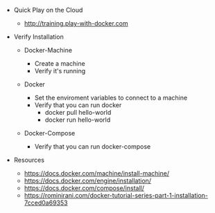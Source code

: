 - Quick Play on the Cloud
    - http://training.play-with-docker.com

- Verify Installation
    - Docker-Machine
        - Create a machine 
        - Verify it's running

    - Docker
        - Set the enviroment variables to connect to a machine
        - Verify that you can run docker
            - docker pull hello-world
            - docker run hello-world

    - Docker-Compose
        - Verify that you can run docker-compose

- Resources
    - https://docs.docker.com/machine/install-machine/
    - https://docs.docker.com/engine/installation/
    - https://docs.docker.com/compose/install/
    - https://rominirani.com/docker-tutorial-series-part-1-installation-7cced0a69353